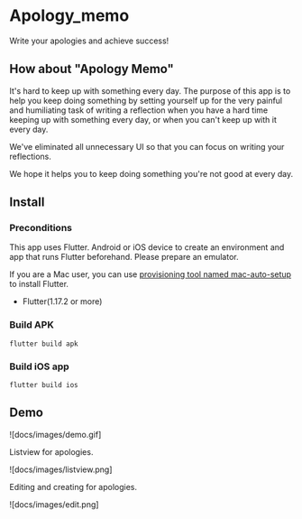 # Apology_memo

Write your apologies and achieve success!

## How about "Apology Memo"

It's hard to keep up with something every day.
The purpose of this app is to help you keep doing something by setting yourself up for the very painful and humiliating task of writing a reflection when you have a hard time keeping up with something every day, or when you can't keep up with it every day.

We've eliminated all unnecessary UI so that you can focus on writing your reflections.

We hope it helps you to keep doing something you're not good at every day.

## Install

### Preconditions

This app uses Flutter. Android or iOS device to create an environment and app that runs Flutter beforehand. Please prepare an emulator.

If you are a Mac user, you can use [provisioning tool named mac-auto-setup](https://github.com/tubone24/mac-auto-setup) to install Flutter.

- Flutter(1.17.2 or more)

### Build APK

```
flutter build apk
```

### Build iOS app

```
flutter build ios
```

## Demo

![docs/images/demo.gif]

Listview for apologies.

![docs/images/listview.png]

Editing and creating for apologies.

![docs/images/edit.png]
